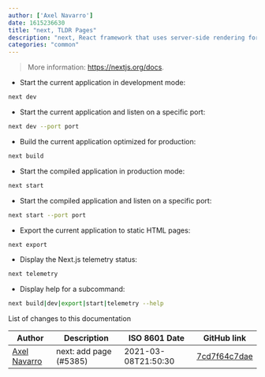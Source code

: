 ```yaml
---
author: ['Axel Navarro']
date: 1615236630
title: "next, TLDR Pages"
description: "next, React framework that uses server-side rendering for building optimized web applications."
categories: "common"
---
```

> More information: <https://nextjs.org/docs>.

- Start the current application in development mode:

```bash
next dev
```

- Start the current application and listen on a specific port:

```bash
next dev --port port
```

- Build the current application optimized for production:

```bash
next build
```

- Start the compiled application in production mode:

```bash
next start
```

- Start the compiled application and listen on a specific port:

```bash
next start --port port
```

- Export the current application to static HTML pages:

```bash
next export
```

- Display the Next.js telemetry status:

```bash
next telemetry
```

- Display help for a subcommand:

```bash
next build|dev|export|start|telemetry --help
```
List of changes to this documentation


Author | Description | ISO 8601 Date | GitHub link
------|-----|-----|-----
[Axel Navarro](mailto:navarroaxel@gmail.com) | next: add page (#5385) | 2021-03-08T21:50:30 | [7cd7f64c7dae](https://github.com/tldr-pages/tldr/commit/7cd7f64c7daeba3f722c6c980d19d5d2f1b3b208)

